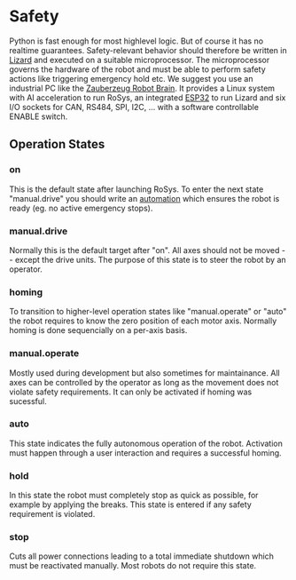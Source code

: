 # Safety

Python is fast enough for most highlevel logic.
But of course it has no realtime guarantees.
Safety-relevant behavior should therefore be written in [Lizard](https://lizard.dev/) and executed on a suitable microprocessor.
The microprocessor governs the hardware of the robot and must be able to perform safety actions like triggering emergency hold etc.
We suggest you use an industrial PC like the [Zauberzeug Robot Brain](https://www.zauberzeug.com/product-robot-brain.html).
It provides a Linux system with AI acceleration to run RoSys, an integrated [ESP32](https://www.espressif.com/en/products/socs/esp32) to run Lizard and six I/O sockets for CAN, RS484, SPI, I2C, ... with a software controllable ENABLE switch.

## Operation States

### on

This is the default state after launching RoSys.
To enter the next state "manual.drive" you should write an [automation](basic_concepts.md#automations) which ensures the robot is ready (eg. no active emergency stops).

### manual.drive

Normally this is the default target after "on".
All axes should not be moved -- except the drive units.
The purpose of this state is to steer the robot by an operator.

### homing

To transition to higher-level operation states like "manual.operate" or "auto" the robot requires to know the zero position of each motor axis.
Normally homing is done sequencially on a per-axis basis.

### manual.operate

Mostly used during development but also sometimes for maintainance.
All axes can be controlled by the operator as long as the movement does not violate safety requirements.
It can only be activated if homing was sucessful.

### auto

This state indicates the fully autonomous operation of the robot.
Activation must happen through a user interaction and requires a successful homing.

### hold

In this state the robot must completely stop as quick as possible, for example by applying the breaks.
This state is entered if any safety requirement is violated.

### stop

Cuts all power connections leading to a total immediate shutdown which must be reactivated manually.
Most robots do not require this state.
